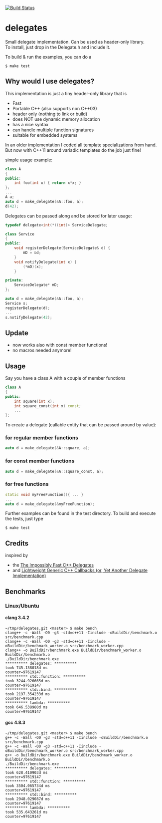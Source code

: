 [![Build Status](https://travis-ci.org/marcmo/delegates.svg?branch=master)](http://travis-ci.org/marcmo/delegates)

delegates
=========

Small delegate implementation. Can be used as header-only library.  
To install, just drop in the Delegate.h and include it.

To build & run the examples, you can do a

    $ make test

## Why would I use delegates?

This implementation is just a tiny header-only library that is

* Fast
* Portable C++ (also supports non C++03)
* header only (nothing to link or build)
* does NOT use dynamic memory allocation
* has a nice syntax
* can handle multiple function signatures
* suitable for embedded systems

In an older implementation I coded all template specializations from hand. But now with C++11 around variadic templates do the job just fine!

simple usage example:

```cpp
class A
{
public:
    int foo(int x) { return x*x; }
};
...
A a;
auto d = make_delegate(&A::foo, a);
d(42);
```

Delegates can be passed along and be stored for later usage:

```cpp
typedef delegate<int(*)(int)> ServiceDelegate;

class Service
{
public:
    void registerDelegate(ServiceDelegate& d) {
        mD = &d;
    }
    void notifyDelegate(int x) {
        (*mD)(x);
    }

private:
    ServiceDelegate* mD;
};

auto d = make_delegate(&A::foo, a);
Service s;
registerDelegate(d);
...
s.notifyDelegate(42);
```

## Update

* now works also with const member functions!
* no macros needed anymore!

## Usage

Say you have a class A with a couple of member functions

```cpp
class A
{
public:
    int square(int x);
    int square_const(int x) const;
    ...
};
```

To create a delegate (callable entity that can be passed around by value):

### for regular member functions

```cpp
auto d = make_delegate(&A::square, a);
```

### for const member functions

```cpp
auto d = make_delegate(&A::square_const, a);
```

### for free functions

```cpp
static void myFreeFunction(){ ... }
...
auto d = make_delegate(&myFreeFunction);
```

Further examples can be found in the test directory. To build and execute the tests, just type

    $ make test

## Credits

inspired by

* the [The Impossibly Fast C++ Delegates](http://www.codeproject.com/Articles/11015/The-Impossibly-Fast-C-Delegates)
* and [Lightweight Generic C++ Callbacks (or, Yet Another Delegate Implementation)](http://www.codeproject.com/Articles/136799/Lightweight-Generic-C-Callbacks-or-Yet-Another-Del)

## Benchmarks

### Linux/Ubuntu

#### clang 3.4.2

    ~/tmp/delegates.git <master> $ make bench
    clang++ -c -Wall -O0 -g3 -std=c++11 -Iinclude -oBuildDir/benchmark.o src/benchmark.cpp
    clang++ -c -Wall -O0 -g3 -std=c++11 -Iinclude -oBuildDir/benchmark_worker.o src/benchmark_worker.cpp
    clang++ -o BuildDir/benchmark.exe BuildDir/benchmark_worker.o BuildDir/benchmark.o
    ./BuildDir/benchmark.exe
    ********** delegates: **********
    took 745.138018d ms
    counter=97619147
    ********** std::function: **********
    took 3244.926665d ms
    counter=97619147
    ********** std::bind: **********
    took 2197.354233d ms
    counter=97619147
    ********** lambda: **********
    took 646.538980d ms
    counter=97619147

#### gcc 4.8.3

    ~/tmp/delegates.git <master> $ make bench
    g++ -c -Wall -O0 -g3 -std=c++11 -Iinclude -oBuildDir/benchmark.o src/benchmark.cpp
    g++ -c -Wall -O0 -g3 -std=c++11 -Iinclude -oBuildDir/benchmark_worker.o src/benchmark_worker.cpp
    g++ -o BuildDir/benchmark.exe BuildDir/benchmark_worker.o BuildDir/benchmark.o
    ./BuildDir/benchmark.exe
    ********** delegates: **********
    took 628.410903d ms
    counter=97619147
    ********** std::function: **********
    took 3504.065734d ms
    counter=97619147
    ********** std::bind: **********
    took 2948.029087d ms
    counter=97619147
    ********** lambda: **********
    took 535.643261d ms
    counter=97619147


